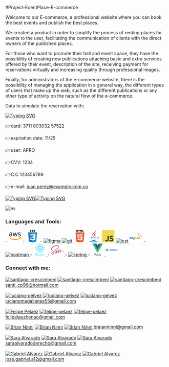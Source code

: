 #Project-EcentPlace-E-commerce

Welcome to our E-commerce, a professional website where you can book the best events and publish the best places.

We created a product in order to simplify the process of renting places for events to the user, facilitating the communication of clients with the direct owners of the published places.

For those who want to promote their hall and event space, they have the possibility of creating new publications attaching basic and extra services offered by their event, description of the site, receiving payment for reservations virtually and increasing quality through professional images.

Finally, for administrators of the e-commerce website, there is the possibility of managing the application in a general way, the different types of users that make up the web, such as the different publications or any other type of activity on the natural flow of the e-commerce.

Data to simulate the reservation with;

[![Typing SVG](https://readme-typing-svg.demolab.com/?font=Fira+Code&weight=700&size=14&duration=9000&pause=1000&vCenter=true&width=435&lines=Mercado+Pago)](https://git.io/typing-svg)

👉card:
3711 803032 57522

👉expiration date:
11/25

👉user:
APRO

👉CVV:
1234

👉C.C
123456789

👉e-mail:
juan.perez@example.com.co





[![Typing SVG](https://readme-typing-svg.demolab.com?font=&weight=600&size=22&pause=1000&color=F74338&background=FFFFFF00&repeat=false&width=535&lines=+%F0%9F%91%87+Press+to+know+Event+Place+%F0%9F%91%87)](https://git.io/typing-svg)<a href="http://www.eventplace.s3-website.us-east-2.amazonaws.com/"><img src="https://readme-typing-svg.demolab.com?font=&weight=600&size=32&pause=1000&color=F7F7F7&background=FFFFFF00&width=535&lines=+%E2%AD%90+Event+Place+%E2%AD%90" alt="Typing SVG" /></a>


![ev](https://github.com/LucianoGelvez/Proyecto-E-commerce-EventPlace/assets/111015329/7c469d4b-8528-41b0-8e83-1643280d6b80)


<h3 align="left">Languages and Tools:</h3>

<p align="left"> - <a href="https://aws.amazon.com" target="_blank" rel="noreferrer"> <img src="https://raw.githubusercontent.com/devicons/devicon/master/icons/amazonwebservices/amazonwebservices-original-wordmark.svg" alt="aws" width="40" height="40"/> </a> - <a href="https://www.w3schools.com/css/" target="_blank" rel="noreferrer"> <img src="https://raw.githubusercontent.com/devicons/devicon/master/icons/css3/css3-original-wordmark.svg" alt="css3" width="40" height="40"/> </a> - <a href="https://www.figma.com/" target="_blank" rel="noreferrer"> <img src="https://www.vectorlogo.zone/logos/figma/figma-icon.svg" alt="figma" width="40" height="40"/> </a> <a href="https://git-scm.com/" target="_blank" rel="noreferrer"> <img src="https://www.vectorlogo.zone/logos/git-scm/git-scm-icon.svg" alt="git" width="40" height="40"/> </a> <a href="https://www.w3.org/html/" target="_blank" rel="noreferrer"> <img src="https://raw.githubusercontent.com/devicons/devicon/master/icons/html5/html5-original-wordmark.svg" alt="html5" width="40" height="40"/> </a> <a href="https://www.java.com" target="_blank" rel="noreferrer"> <img src="https://raw.githubusercontent.com/devicons/devicon/master/icons/java/java-original.svg" alt="java" width="40" height="40"/> </a> <a href="https://developer.mozilla.org/en-US/docs/Web/JavaScript" target="_blank" rel="noreferrer"> <img src="https://raw.githubusercontent.com/devicons/devicon/master/icons/javascript/javascript-original.svg" alt="javascript" width="40" height="40"/> </a> <a href="https://jestjs.io" target="_blank" rel="noreferrer"> <img src="https://www.vectorlogo.zone/logos/jestjsio/jestjsio-icon.svg" alt="jest" width="40" height="40"/> </a>  <a href="https://www.mysql.com/" target="_blank" rel="noreferrer"> <img src="https://raw.githubusercontent.com/devicons/devicon/master/icons/mysql/mysql-original-wordmark.svg" alt="mysql" width="40" height="40"/> </a> - <a href="https://postman.com" target="_blank" rel="noreferrer"> <img src="https://www.vectorlogo.zone/logos/getpostman/getpostman-icon.svg" alt="postman" width="40" height="40"/> </a> - <a href="https://reactjs.org/" target="_blank" rel="noreferrer"> <img src="https://raw.githubusercontent.com/devicons/devicon/master/icons/react/react-original-wordmark.svg" alt="react" width="40" height="40"/> </a> - <a href="https://sass-lang.com" target="_blank" rel="noreferrer"> <img src="https://raw.githubusercontent.com/devicons/devicon/master/icons/sass/sass-original.svg" alt="sass" width="40" height="40"/> </a> - <a href="https://spring.io/" target="_blank" rel="noreferrer"> <img src="https://www.vectorlogo.zone/logos/springio/springio-icon.svg" alt="spring" width="40" height="40"/> </a> - <a href="https://vuejs.org/" target="_blank" rel="noreferrer"> <img src="https://raw.githubusercontent.com/devicons/devicon/master/icons/vuejs/vuejs-original-wordmark.svg" alt="vuejs" width="40" height="40"/> </a> <a href="https://webpack.js.org" target="_blank" rel="noreferrer"> <img src="https://raw.githubusercontent.com/devicons/devicon/d00d0969292a6569d45b06d3f350f463a0107b0d/icons/webpack/webpack-original-wordmark.svg" alt="webpack" width="40" height="40"/> </a> </p>


<h3 align="left">Connect with me:</h3>
<p align="left">
<a href="https://linkedin.com/in/santiago-crescimbeni" target="blank"><img align="center" src="https://raw.githubusercontent.com/rahuldkjain/github-profile-readme-generator/master/src/images/icons/Social/linked-in-alt.svg" alt="santiago-crescimbeni" height="30" width="40" /></a>
<a href="https://api.whatsapp.com/send?phone=54903534299579&text=Nuevo chat con Santiago Crescimbeni" target="blank"><img align="center" src="https://raw.githubusercontent.com/rahuldkjain/github-profile-readme-generator/master/src/images/icons/Social/whatsapp.svg" alt="santiago-crescimbeni" height="30" width="40" /></a>
  <a href="https://www.hotmail.com" target="blank"> <img align="center" src="https://www.innovacionate.com/images/correo.png" alt="santiago-crescimbeni" height="30" width="40" border-radius="30" />  santi_cp96@hotmail.com </a>

  <a href="https://www.linkedin.com/in/lucianogelvez/" target="blank"><img align="center" src="https://raw.githubusercontent.com/rahuldkjain/github-profile-readme-generator/master/src/images/icons/Social/linked-in-alt.svg" alt="luciano-gelvez" height="30" width="40" /></a>
<a href="https://api.whatsapp.com/send?phone=2613865201&text=Nuevo chat con Luciano Gelvez" target="blank"><img align="center" src="https://raw.githubusercontent.com/rahuldkjain/github-profile-readme-generator/master/src/images/icons/Social/whatsapp.svg" alt="luciano-gelvez" height="30" width="40" /></a>
  <a href="https://www.gmail.com" target="blank"> <img align="center" src="https://www.innovacionate.com/images/correo.png" alt="luciano-gelvez" height="30" width="40" border-radius="30" /> lucianomagallanes55@gmail.com </a>

  <a href="https://www.linkedin.com/in/felipe-pel%C3%A1ez-050965257/" target="blank"><img align="center" src="https://raw.githubusercontent.com/rahuldkjain/github-profile-readme-generator/master/src/images/icons/Social/linked-in-alt.svg" alt="Felipe Pelaez" height="30" width="40" /></a>
<a href="https://api.whatsapp.com/send?phone=+573104324834&text=Nuevo chat con Felipe Pelaez" target="blank"><img align="center" src="https://raw.githubusercontent.com/rahuldkjain/github-profile-readme-generator/master/src/images/icons/Social/whatsapp.svg" alt="felipe-pelaez" height="30" width="40" /></a>
  <a href="https://www.gmail.com" target="blank"> <img align="center" src="https://www.innovacionate.com/images/correo.png" alt="felipe-pelaez" height="30" width="40" border-radius="30" /> felipelaezhenao@gmail.com </a>

  <a href="https://www.linkedin.com/in/braian-ninni-532972159/" target="blank"><img align="center" src="https://raw.githubusercontent.com/rahuldkjain/github-profile-readme-generator/master/src/images/icons/Social/linked-in-alt.svg" alt="Brian Ninni" height="30" width="40" /></a>
<a href="https://api.whatsapp.com/send?phone=+542345652616&text=Nuevo chat con Brian Ninni" target="blank"><img align="center" src="https://raw.githubusercontent.com/rahuldkjain/github-profile-readme-generator/master/src/images/icons/Social/whatsapp.svg" alt="Brian Ninni" height="30" width="40" /></a>
  <a href="https://www.gmail.com" target="blank"> <img align="center" src="https://www.innovacionate.com/images/correo.png" alt="Brian Ninni" height="30" width="40" border-radius="30" /> braianninni@gmail.com </a>

  <a href="https://www.linkedin.com/in/sara-alvarado-duran-4a8922157/" target="blank"><img align="center" src="https://raw.githubusercontent.com/rahuldkjain/github-profile-readme-generator/master/src/images/icons/Social/linked-in-alt.svg" alt="Sara Alvarado" height="30" width="40" /></a>
<a href="https://api.whatsapp.com/send?phone=+573123685048 &text=Nuevo chat con Sara Alvarado" target="blank"><img align="center" src="https://raw.githubusercontent.com/rahuldkjain/github-profile-readme-generator/master/src/images/icons/Social/whatsapp.svg" alt="Sara Alvarado" height="30" width="40" /></a>
  <a href="https://www.gmail.com" target="blank"> <img align="center" src="https://www.innovacionate.com/images/correo.png" alt="Sara Alvarado" height="30" width="40" border-radius="30" /> saraalvaradoderecho@gmail.com </a>

  <a href="https://www.linkedin.com/in/gabriel-alvarez-dev/" target="blank"><img align="center" src="https://raw.githubusercontent.com/rahuldkjain/github-profile-readme-generator/master/src/images/icons/Social/linked-in-alt.svg" alt="Gabriel Alvarez" height="30" width="40" /></a>
<a href="https://api.whatsapp.com/send?phone=+57 3114229427&text=Nuevo chat conGabriel Alvarez" target="blank"><img align="center" src="https://raw.githubusercontent.com/rahuldkjain/github-profile-readme-generator/master/src/images/icons/Social/whatsapp.svg" alt="Gabriel Alvarez" height="30" width="40" /></a>
  <a href="https://www.gmail.com" target="blank"> <img align="center" src="https://www.innovacionate.com/images/correo.png" alt="Gabriel Alvarez" height="30" width="40" border-radius="30" /> jose.gabriel.a12@gmail.com </a>
</p>
